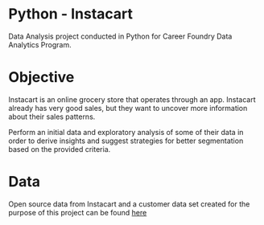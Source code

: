# Python - Instacart
Data Analysis project conducted in Python for Career Foundry Data Analytics Program.

# Objective
Instacart is an online grocery store that operates through an app. Instacart already has very good sales, but they want to uncover more information about their sales patterns.

Perform an initial data and exploratory analysis of some of their data in order to derive insights and suggest strategies for better segmentation based on the provided criteria.

# Data
Open source data from Instacart and a customer data set created for the purpose of this project can be found [here](https://s3.amazonaws.com/coach-courses-us/public/courses/data-immersion/A4/A4_Data_Assets/customers.zip)
